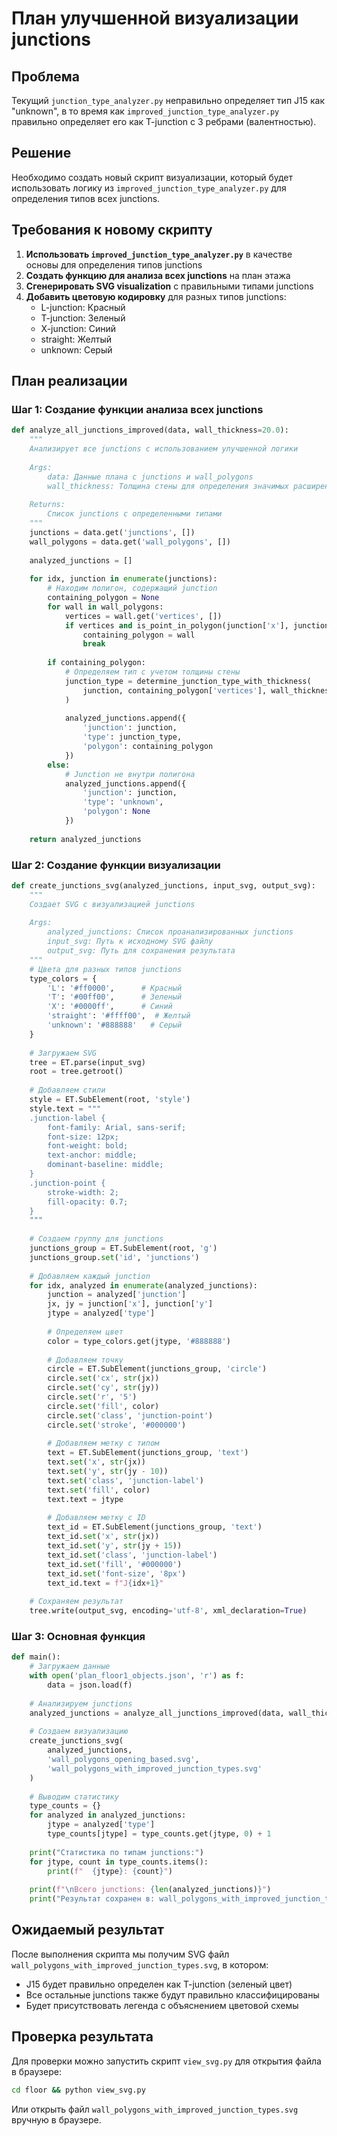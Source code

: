 # План улучшенной визуализации junctions

## Проблема

Текущий `junction_type_analyzer.py` неправильно определяет тип J15 как "unknown", в то время как `improved_junction_type_analyzer.py` правильно определяет его как T-junction с 3 ребрами (валентностью).

## Решение

Необходимо создать новый скрипт визуализации, который будет использовать логику из `improved_junction_type_analyzer.py` для определения типов всех junctions.

## Требования к новому скрипту

1. **Использовать `improved_junction_type_analyzer.py`** в качестве основы для определения типов junctions
2. **Создать функцию для анализа всех junctions** на план этажа
3. **Сгенерировать SVG visualization** с правильными типами junctions
4. **Добавить цветовую кодировку** для разных типов junctions:
   - L-junction: Красный
   - T-junction: Зеленый
   - X-junction: Синий
   - straight: Желтый
   - unknown: Серый

## План реализации

### Шаг 1: Создание функции анализа всех junctions

```python
def analyze_all_junctions_improved(data, wall_thickness=20.0):
    """
    Анализирует все junctions с использованием улучшенной логики
    
    Args:
        data: Данные плана с junctions и wall_polygons
        wall_thickness: Толщина стены для определения значимых расширений
    
    Returns:
        Список junctions с определенными типами
    """
    junctions = data.get('junctions', [])
    wall_polygons = data.get('wall_polygons', [])
    
    analyzed_junctions = []
    
    for idx, junction in enumerate(junctions):
        # Находим полигон, содержащий junction
        containing_polygon = None
        for wall in wall_polygons:
            vertices = wall.get('vertices', [])
            if vertices and is_point_in_polygon(junction['x'], junction['y'], vertices):
                containing_polygon = wall
                break
        
        if containing_polygon:
            # Определяем тип с учетом толщины стены
            junction_type = determine_junction_type_with_thickness(
                junction, containing_polygon['vertices'], wall_thickness
            )
            
            analyzed_junctions.append({
                'junction': junction,
                'type': junction_type,
                'polygon': containing_polygon
            })
        else:
            # Junction не внутри полигона
            analyzed_junctions.append({
                'junction': junction,
                'type': 'unknown',
                'polygon': None
            })
    
    return analyzed_junctions
```

### Шаг 2: Создание функции визуализации

```python
def create_junctions_svg(analyzed_junctions, input_svg, output_svg):
    """
    Создает SVG с визуализацией junctions
    
    Args:
        analyzed_junctions: Список проанализированных junctions
        input_svg: Путь к исходному SVG файлу
        output_svg: Путь для сохранения результата
    """
    # Цвета для разных типов junctions
    type_colors = {
        'L': '#ff0000',      # Красный
        'T': '#00ff00',      # Зеленый
        'X': '#0000ff',      # Синий
        'straight': '#ffff00',  # Желтый
        'unknown': '#888888'   # Серый
    }
    
    # Загружаем SVG
    tree = ET.parse(input_svg)
    root = tree.getroot()
    
    # Добавляем стили
    style = ET.SubElement(root, 'style')
    style.text = """
    .junction-label {
        font-family: Arial, sans-serif;
        font-size: 12px;
        font-weight: bold;
        text-anchor: middle;
        dominant-baseline: middle;
    }
    .junction-point {
        stroke-width: 2;
        fill-opacity: 0.7;
    }
    """
    
    # Создаем группу для junctions
    junctions_group = ET.SubElement(root, 'g')
    junctions_group.set('id', 'junctions')
    
    # Добавляем каждый junction
    for idx, analyzed in enumerate(analyzed_junctions):
        junction = analyzed['junction']
        jx, jy = junction['x'], junction['y']
        jtype = analyzed['type']
        
        # Определяем цвет
        color = type_colors.get(jtype, '#888888')
        
        # Добавляем точку
        circle = ET.SubElement(junctions_group, 'circle')
        circle.set('cx', str(jx))
        circle.set('cy', str(jy))
        circle.set('r', '5')
        circle.set('fill', color)
        circle.set('class', 'junction-point')
        circle.set('stroke', '#000000')
        
        # Добавляем метку с типом
        text = ET.SubElement(junctions_group, 'text')
        text.set('x', str(jx))
        text.set('y', str(jy - 10))
        text.set('class', 'junction-label')
        text.set('fill', color)
        text.text = jtype
        
        # Добавляем метку с ID
        text_id = ET.SubElement(junctions_group, 'text')
        text_id.set('x', str(jx))
        text_id.set('y', str(jy + 15))
        text_id.set('class', 'junction-label')
        text_id.set('fill', '#000000')
        text_id.set('font-size', '8px')
        text_id.text = f"J{idx+1}"
    
    # Сохраняем результат
    tree.write(output_svg, encoding='utf-8', xml_declaration=True)
```

### Шаг 3: Основная функция

```python
def main():
    # Загружаем данные
    with open('plan_floor1_objects.json', 'r') as f:
        data = json.load(f)
    
    # Анализируем junctions
    analyzed_junctions = analyze_all_junctions_improved(data, wall_thickness=20.0)
    
    # Создаем визуализацию
    create_junctions_svg(
        analyzed_junctions,
        'wall_polygons_opening_based.svg',
        'wall_polygons_with_improved_junction_types.svg'
    )
    
    # Выводим статистику
    type_counts = {}
    for analyzed in analyzed_junctions:
        jtype = analyzed['type']
        type_counts[jtype] = type_counts.get(jtype, 0) + 1
    
    print("Статистика по типам junctions:")
    for jtype, count in type_counts.items():
        print(f"  {jtype}: {count}")
    
    print(f"\nВсего junctions: {len(analyzed_junctions)}")
    print("Результат сохранен в: wall_polygons_with_improved_junction_types.svg")
```

## Ожидаемый результат

После выполнения скрипта мы получим SVG файл `wall_polygons_with_improved_junction_types.svg`, в котором:
- J15 будет правильно определен как T-junction (зеленый цвет)
- Все остальные junctions также будут правильно классифицированы
- Будет присутствовать легенда с объяснением цветовой схемы

## Проверка результата

Для проверки можно запустить скрипт `view_svg.py` для открытия файла в браузере:

```bash
cd floor && python view_svg.py
```

Или открыть файл `wall_polygons_with_improved_junction_types.svg` вручную в браузере.